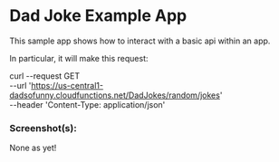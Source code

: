 # Dad Joke Example App

This sample app shows how to interact with a basic api within an app.

In particular, it will make this request:

curl --request GET \
  --url 'https://us-central1-dadsofunny.cloudfunctions.net/DadJokes/random/jokes' \
  --header 'Content-Type: application/json'

### Screenshot(s):

None as yet!
